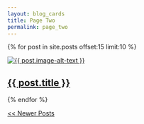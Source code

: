 ```yaml
---
layout: blog_cards
title: Page Two
permalink: page_two
---
```

<div class="cards-container">

<!-- Ongoing width-spanning flexboxes -->
  {% for post in site.posts offset:15 limit:10 %}
      <a href="{{ post.url }}" class="flexbox-card">
        <div class="flexbox-figure">
          <img src="{{ post.image }}" alt="{{ post.image-alt-text }}">
        </div>
        <div class="flexbox-body">
          <h2 class="flexbox-title">{{ post.title }}</h2>
        </div>
      </a>
  {% endfor %}
</div>

<p>
  <div class="center-text">
    <a href="/index"><< Newer Posts</a>
  </div>
</p>
